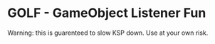 # GOLF - GameObject Listener Fun
Warning: this is guarenteed to slow KSP down.  Use at your own risk.
